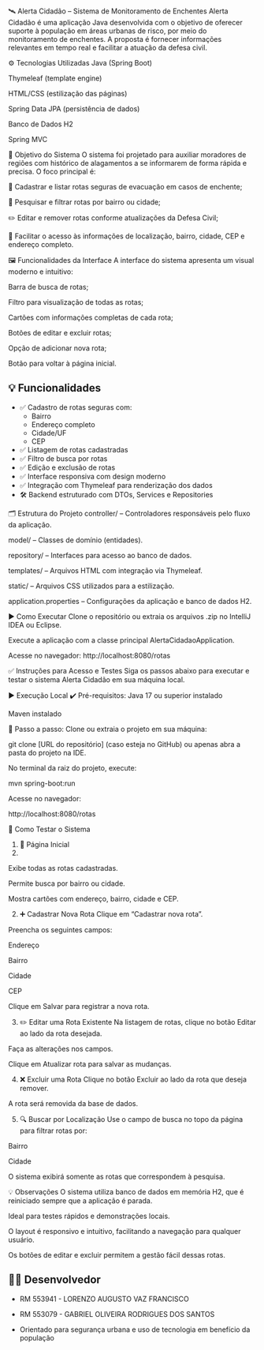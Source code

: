 🛰️ Alerta Cidadão – Sistema de Monitoramento de Enchentes
Alerta Cidadão é uma aplicação Java desenvolvida com o objetivo de oferecer suporte à população em áreas urbanas de risco, por meio do monitoramento de enchentes. A proposta é fornecer informações relevantes em tempo real e facilitar a atuação da defesa civil.

⚙️ Tecnologias Utilizadas
Java (Spring Boot)

Thymeleaf (template engine)

HTML/CSS (estilização das páginas)

Spring Data JPA (persistência de dados)

Banco de Dados H2

Spring MVC

🎯 Objetivo do Sistema
O sistema foi projetado para auxiliar moradores de regiões com histórico de alagamentos a se informarem de forma rápida e precisa. O foco principal é:

📍 Cadastrar e listar rotas seguras de evacuação em casos de enchente;

🔎 Pesquisar e filtrar rotas por bairro ou cidade;

✏️ Editar e remover rotas conforme atualizações da Defesa Civil;

🧭 Facilitar o acesso às informações de localização, bairro, cidade, CEP e endereço completo.

🖼️ Funcionalidades da Interface
A interface do sistema apresenta um visual moderno e intuitivo:

Barra de busca de rotas;

Filtro para visualização de todas as rotas;

Cartões com informações completas de cada rota;

Botões de editar e excluir rotas;

Opção de adicionar nova rota;

Botão para voltar à página inicial.

## 💡 Funcionalidades

- ✅ Cadastro de rotas seguras com:
  - Bairro
  - Endereço completo
  - Cidade/UF
  - CEP
- ✅ Listagem de rotas cadastradas
- ✅ Filtro de busca por rotas
- ✅ Edição e exclusão de rotas
- ✅ Interface responsiva com design moderno
- ✅ Integração com Thymeleaf para renderização dos dados
- 🛠️ Backend estruturado com DTOs, Services e Repositories

🗂️ Estrutura do Projeto
controller/ – Controladores responsáveis pelo fluxo da aplicação.

model/ – Classes de domínio (entidades).

repository/ – Interfaces para acesso ao banco de dados.

templates/ – Arquivos HTML com integração via Thymeleaf.

static/ – Arquivos CSS utilizados para a estilização.

application.properties – Configurações da aplicação e banco de dados H2.

▶️ Como Executar
Clone o repositório ou extraia os arquivos .zip no IntelliJ IDEA ou Eclipse.

Execute a aplicação com a classe principal AlertaCidadaoApplication.

Acesse no navegador: http://localhost:8080/rotas

✅ Instruções para Acesso e Testes
Siga os passos abaixo para executar e testar o sistema Alerta Cidadão em sua máquina local.

▶️ Execução Local
✔️ Pré-requisitos:
Java 17 ou superior instalado

Maven instalado


🚀 Passo a passo:
Clone ou extraia o projeto em sua máquina:

git clone [URL do repositório]  (caso esteja no GitHub)
ou apenas abra a pasta do projeto na IDE.

No terminal da raiz do projeto, execute:

mvn spring-boot:run

Acesse no navegador:

http://localhost:8080/rotas

🧪 Como Testar o Sistema
1. 📄 Página Inicial
2. 
Exibe todas as rotas cadastradas.

Permite busca por bairro ou cidade.

Mostra cartões com endereço, bairro, cidade e CEP.

2. ➕ Cadastrar Nova Rota
Clique em “Cadastrar nova rota”.

Preencha os seguintes campos:

Endereço

Bairro

Cidade

CEP

Clique em Salvar para registrar a nova rota.

3. ✏️ Editar uma Rota Existente
Na listagem de rotas, clique no botão Editar ao lado da rota desejada.

Faça as alterações nos campos.

Clique em Atualizar rota para salvar as mudanças.

4. ❌ Excluir uma Rota
Clique no botão Excluir ao lado da rota que deseja remover.

A rota será removida da base de dados.

5. 🔍 Buscar por Localização
Use o campo de busca no topo da página para filtrar rotas por:

Bairro

Cidade

O sistema exibirá somente as rotas que correspondem à pesquisa.

💡 Observações
O sistema utiliza banco de dados em memória H2, que é reiniciado sempre que a aplicação é parada.

Ideal para testes rápidos e demonstrações locais.

O layout é responsivo e intuitivo, facilitando a navegação para qualquer usuário.

Os botões de editar e excluir permitem a gestão fácil dessas rotas.

## 👨‍💻 Desenvolvedor

- RM 553941 - LORENZO AUGUSTO VAZ FRANCISCO
- RM 553079 - GABRIEL OLIVEIRA RODRIGUES DOS SANTOS
  
- Orientado para segurança urbana e uso de tecnologia em benefício da população
